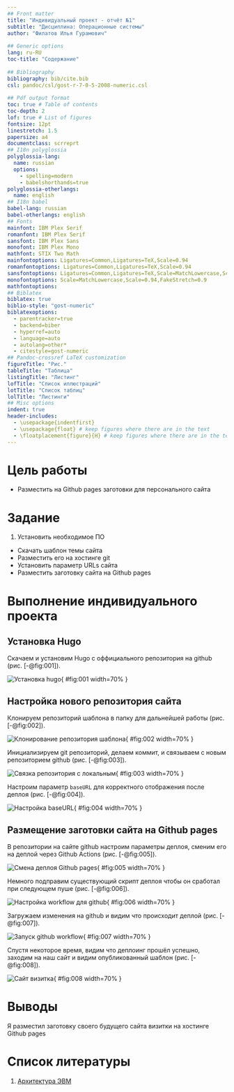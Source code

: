 ```yaml
---
## Front matter
title: "Индивидуальный проект - отчёт №1"
subtitle: "Дисциплина: Операционные системы"
author: "Филатов Илья Гурамович"
 
## Generic options
lang: ru-RU
toc-title: "Содержание"
 
## Bibliography
bibliography: bib/cite.bib
csl: pandoc/csl/gost-r-7-0-5-2008-numeric.csl
 
## Pdf output format
toc: true # Table of contents
toc-depth: 2
lof: true # List of figures
fontsize: 12pt
linestretch: 1.5
papersize: a4
documentclass: scrreprt
## I18n polyglossia
polyglossia-lang:
  name: russian
  options:
    - spelling=modern
    - babelshorthands=true
polyglossia-otherlangs:
  name: english
## I18n babel
babel-lang: russian
babel-otherlangs: english
## Fonts
mainfont: IBM Plex Serif
romanfont: IBM Plex Serif
sansfont: IBM Plex Sans
monofont: IBM Plex Mono
mathfont: STIX Two Math
mainfontoptions: Ligatures=Common,Ligatures=TeX,Scale=0.94
romanfontoptions: Ligatures=Common,Ligatures=TeX,Scale=0.94
sansfontoptions: Ligatures=Common,Ligatures=TeX,Scale=MatchLowercase,Scale=0.94
monofontoptions: Scale=MatchLowercase,Scale=0.94,FakeStretch=0.9
mathfontoptions:
## Biblatex
biblatex: true
biblio-style: "gost-numeric"
biblatexoptions:
  - parentracker=true
  - backend=biber
  - hyperref=auto
  - language=auto
  - autolang=other*
  - citestyle=gost-numeric
## Pandoc-crossref LaTeX customization
figureTitle: "Рис."
tableTitle: "Таблица"
listingTitle: "Листинг"
lofTitle: "Список иллюстраций"
lotTitle: "Список таблиц"
lolTitle: "Листинги"
## Misc options
indent: true
header-includes:
  - \usepackage{indentfirst}
  - \usepackage{float} # keep figures where there are in the text
  - \floatplacement{figure}{H} # keep figures where there are in the text
---
```

 
# Цель работы
- Разместить на Github pages заготовки для персонального сайта
 
# Задание

1. Установить необходимое ПО
- Скачать шаблон темы сайта
- Разместить его на хостинге git
- Установить параметр URLs сайта
- Разместить заготовку сайта на Github pages
 
# Выполнение индивидуального проекта
 
## Установка Hugo
 
Скачаем и установим Hugo с оффициального репозитория на github (рис. [-@fig:001]).
 
![Установка hugo](image/1.png){ #fig:001 width=70% }

## Настройка нового репозитория сайта

Клонируем репозиторий шаблона в папку для дальнейшей работы (рис. [-@fig:002]).
 
![Клонирование репозитория шаблона](image/2.png){ #fig:002 width=70% }

Инициализируем git репозиторий, делаем коммит, и связываем с новым репозиторием github (рис. [-@fig:003]).
 
![Связка репозитория с локальным](image/3.png){ #fig:003 width=70% }

Настроим параметр `baseURL` для корректного отображения после деплоя (рис. [-@fig:004]).
 
![Настройка baseURL](image/4.png){ #fig:004 width=70% }

## Размещение заготовки сайта на Github pages

В репозитории на сайте github настроим параметры деплоя, сменим его на деплой через Github Actions (рис. [-@fig:005]).
 
![Смена деплоя Github pages](image/5.png){ #fig:005 width=70% }

Немного подправим существующий скрипт деплоя чтобы он сработал при следующем пуше (рис. [-@fig:006]).
 
![Настройка workflow для github](image/6.png){ #fig:006 width=70% }

Загружаем изменения на github и видим что происходит деплой (рис. [-@fig:007]).
 
![Запуск github workflow](image/7.png){ #fig:007 width=70% }

Спустя некоторое время, видим что деплоинг прошёл успешно, заходим на наш сайт и видим опубликованный шаблон (рис. [-@fig:008]).
 
![Сайт визитка](image/8.png){ #fig:008 width=70% }

# Выводы
 
Я разместил заготовку своего будущего сайта визитки на хостинге Github pages
 
# Список литературы
 
1. [Архитектура ЭВМ](https://esystem.rudn.ru/pluginfile.php/2089548/mod_resource/content/0/%D0%9B%D0%B0%D0%B1%D0%BE%D1%80%D0%B0%D1%82%D0%BE%D1%80%D0%BD%D0%B0%D1%8F%20%D1%80%D0%B0%D0%B1%D0%BE%D1%82%D0%B0%20%E2%84%968.%20%D0%9F%D1%80%D0%BE%D0%B3%D1%80%D0%B0%D0%BC%D0%BC%D0%B8%D1%80%D0%BE%D0%B2%D0%B0%D0%BD%D0%B8%D0%B5%20%D1%86%D0%B8%D0%BA%D0%BB%D0%B0.%20%D0%9E%D0%B1%D1%80%D0%B0%D0%B1%D0%BE%D1%82%D0%BA%D0%B0%20%D0%B0%D1%80%D0%B3%D1%83%D0%BC%D0%B5%D0%BD%D1%82%D0%BE%D0%B2%20%D0%BA%D0%BE%D0%BC%D0%B0%D0%BD%D0%B4%D0%BD%D0%BE%D0%B9%20%D1%81%D1%82%D1%80%D0%BE%D0%BA%D0%B8..pdf)
